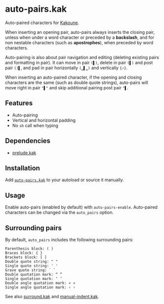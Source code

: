 # auto-pairs.kak

Auto-paired characters for [Kakoune].

When inserting an opening pair, auto-pairs always inserts the closing pair,
unless when under a word character or preceded by a **backslash**, and for non
nestable characters (such as **apostrophes**), when preceded by word characters.

Auto-pairing is also about pair navigation and editing (deleting existing pairs
and formatting in pair).  It can move in pair `(▌)`, delete in pair `(▌)` and
post pair `()▌`, and pad in pair horizontally `(␣▌␣)` and vertically `{⏎}`.

When inserting an auto-paired character, if the opening and closing characters
are the same (such as double quote strings), auto-pairs will move right in pair
`"▌"` and skip additional pairing post pair `"▌`.

## Features

- Auto-pairing
- Vertical and horizontal padding
- No `sh` call when typing

## Dependencies

- [prelude.kak]

[prelude.kak]: https://github.com/alexherbo2/prelude.kak

## Installation

Add [`auto-pairs.kak`](rc/auto-pairs.kak) to your autoload or source it manually.

## Usage

Enable auto-pairs (enabled by default) with `auto-pairs-enable`.
Auto-paired characters can be changed via the `auto_pairs` option.

## Surrounding pairs

By default, `auto_pairs` includes the following surrounding pairs:

```
Parenthesis block: ( )
Braces block: { }
Brackets block: [ ]
Double quote string: " "
Single quote string: ' '
Grave quote string: ` `
Double quotation mark: “ ”
Single quotation mark: ‘ ’
Double angle quotation mark: « »
Single angle quotation mark: ‹ ›
```

See also [surround.kak] and [manual-indent.kak].

[Kakoune]: https://kakoune.org
[surround.kak]: https://github.com/alexherbo2/surround.kak
[manual-indent.kak]: https://github.com/alexherbo2/manual-indent.kak
